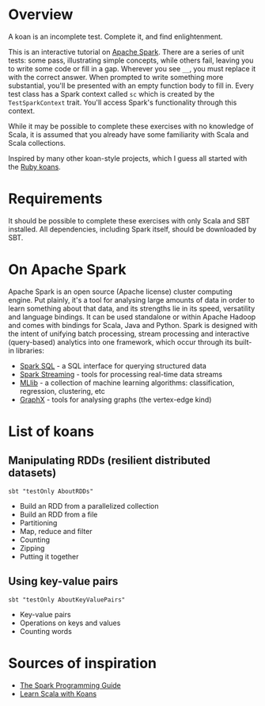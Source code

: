 # Overview

A koan is an incomplete test. Complete it, and find enlightenment.

This is an interactive tutorial on [Apache Spark](spark.apache.org). There are a series of unit tests: some pass, illustrating simple concepts, while others fail, leaving you to write some code or fill in a gap. Wherever you see `__`, you must replace it with the correct answer. When prompted to write something more substantial, you'll be presented with an empty function body to fill in. Every test class has a Spark context called `sc` which is created by the `TestSparkContext` trait. You'll access Spark's functionality through this context.

While it may be possible to complete these exercises with no knowledge of Scala, it is assumed that you already have some familiarity with Scala and Scala collections.

Inspired by many other koan-style projects, which I guess all started with the [Ruby koans](http://rubykoans.com).

# Requirements

It should be possible to complete these exercises with only Scala and SBT installed. All dependencies, including Spark itself, should be downloaded by SBT.

# On Apache Spark

Apache Spark is an open source (Apache license) cluster computing engine. Put plainly, it's a tool for analysing large amounts of data in order to learn something about that data, and its strengths lie in its speed, versatility and language bindings. It can be used standalone or within Apache Hadoop and comes with bindings for Scala, Java and Python. Spark is designed with the intent of unifying batch processing, stream processing and interactive (query-based) analytics into one framework, which occur through its built-in libraries:</a></p>

* [Spark SQL](https://spark.apache.org/sql) - a SQL interface for querying structured data
* [Spark Streaming](https://spark.apache.org/streaming) - tools for processing real-time data streams
* [MLlib](https://spark.apache.org/mllib) - a collection of machine learning algorithms: classification, regression, clustering, etc
* [GraphX](https://spark.apache.org/graphx) - tools for analysing graphs (the vertex-edge kind)

# List of koans

## Manipulating RDDs (resilient distributed datasets)

```
sbt "testOnly AboutRDDs"
```

* Build an RDD from a parallelized collection
* Build an RDD from a file
* Partitioning
* Map, reduce and filter
* Counting
* Zipping
* Putting it together

## Using key-value pairs

```
sbt "testOnly AboutKeyValuePairs"
```

* Key-value pairs 
* Operations on keys and values
* Counting words

# Sources of inspiration

* [The Spark Programming Guide](http://spark.apache.org/docs/1.2.1/programming-guide.html)
* [Learn Scala with Koans](http://scalakoans.webfactional.com)


